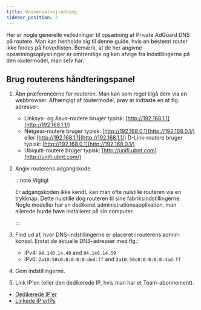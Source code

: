 ```yaml
---
title: Universalvejledning
sidebar_position: 2
---
```


Her er nogle generelle vejledninger til opsætning af Private AdGuard DNS på routere. Man kan henholde sig til denne guide, hvis en bestemt router ikke findes på hovedlisten. Bemærk, at de her angivne opsætningsoplysninger er omtrentlige og kan afvige fra indstillingerne på den routermodel, man selv har.

## Brug routerens håndteringspanel

1. Åbn præferencerne for routeren. Man kan som regel tilgå dem via en webbrowser. Afhængigt af routermodel, prøv at indtaste en af flg. adresser:
    - Linksys- og Asus-routere bruger typisk: [http://192.168.1.1](http://192.168.1.1/)
    - Netgear-routere bruger typisk: [http://192.168.0.1](http://192.168.0.1/) eller [http://192.168.1.1](http://192.168.1.1/) D-Link-routere bruger typisk: [http://192.168.0.1](http://192.168.0.1/)
    - Ubiquiti-routere bruger typisk: [http://unifi.ubnt.com](http://unifi.ubnt.com/)

2. Angiv routerens adgangskode.

    :::note Vigtigt

    Er adgangskoden ikke kendt, kan man ofte nulstille routeren via en trykknap. Dette nulstille dog routeren til sine fabriksindstillingerne. Nogle modeller har en dedikeret administrationsapplikation, man allerede burde have installeret på sin computer.

    :::

3. Find ud af, hvor DNS-indstillingerne er placeret i routerens admin-konsol. Erstat de aktuelle DNS-adresser med flg.:
    - IPv4: `94.140.14.49` and `94.140.14.59`
    - IPv6: `2a10:50c0:0:0:0:0:ded:ff` and `2a10:50c0:0:0:0:0:dad:ff`

4. Gem indstillingerne.

5. Link IP'en (eller den dedikerede IP, hvis man har et Team-abonnement).

- [Dedikerede IP'er](/private-dns/connect-devices/other-options/dedicated-ip.md)
- [Linkede IP'erIPs](/private-dns/connect-devices/other-options/linked-ip.md)
